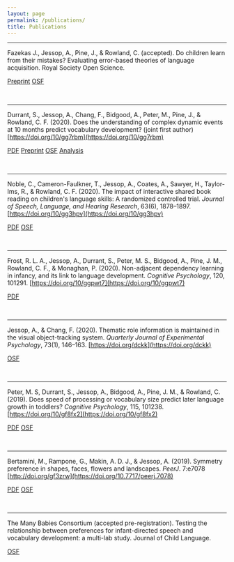 ```yaml
---
layout: page
permalink: /publications/
title: Publications
---
```


<hr>

Fazekas J., Jessop, A., Pine, J., & Rowland, C. (accepted). Do children learn from their mistakes? Evaluating error-based theories of language acquisition. Royal Society Open Science.

<a href="https://www.researchgate.net/publication/344354210_Do_children_learn_from_their_prediction_mistakes_A_registered_report_evaluating_error-based_theories_of_language_acquisition" class="button">Preprint</a> <a href="https://osf.io/d35ka/" class="button">OSF</a>

<br>

<hr>

Durrant, S., Jessop, A., Chang, F., Bidgood, A., Peter, M., Pine, J., & Rowland, C. F. (2020). Does the understanding of complex dynamic events at 10 months predict vocabulary development? (joint first author) [https://doi.org/10/gg7rbm](https://doi.org/10/gg7rbm)

<a href="https://www.cambridge.org/core/services/aop-cambridge-core/content/view/8D3632C6E12AD3083D17C18ADC763D9C/S1866980820000265a.pdf/does_the_understanding_of_complex_dynamic_events_at_10_months_predict_vocabulary_development.pdf" class="button">PDF</a> <a href="https://psyarxiv.com/ukm3b" class="button">Preprint</a>  <a href="https://osf.io/mjv73/" class="button">OSF</a> <a href="/analyses/05_events_analysis.html" class="button">Analysis</a>

<br>

<hr>

Noble, C., Cameron-Faulkner, T., Jessop, A., Coates, A., Sawyer, H., Taylor-Ims, R., & Rowland, C. F. (2020). The impact of interactive shared book reading on children's language skills: A randomized controlled trial. *Journal of Speech, Language, and Hearing Research*, 63(6), 1878–1897. [https://doi.org/10/gg3hpv](https://doi.org/10/gg3hpv)

<a href="https://pubs.asha.org/doi/pdf/10.1044/2020_JSLHR-19-00288" class="button">PDF</a> <a href="https://osf.io/txu63/" class="button">OSF</a>

<br>

<hr>

Frost, R. L. A., Jessop, A., Durrant, S., Peter, M. S., Bidgood, A., Pine, J. M., Rowland, C. F., & Monaghan, P. (2020). Non-adjacent dependency learning in infancy, and its link to language development. *Cognitive Psychology*, 120, 101291. [https://doi.org/10/ggpwt7](https://doi.org/10/ggpwt7)

<a href="https://www.sciencedirect.com/science/article/pii/S0010028520300207/pdfft?md5=9f0a36f6d5af569e18d221ab2d6e59d7&pid=1-s2.0-S0010028520300207-main.pdf" class="button">PDF</a>

<br>

<hr>

Jessop, A., & Chang, F. (2020). Thematic role information is maintained in the visual object-tracking
system. *Quarterly Journal of Experimental Psychology*, 73(1), 146–163. [https://doi.org/dckk](https://doi.org/dckk)

<a href="https://osf.io/k7t83/" class="button">OSF</a>

<br>

<hr>

Peter, M. S, Durrant, S., Jessop, A., Bidgood, A., Pine, J. M., & Rowland, C. (2019). Does speed of processing or vocabulary size predict later language growth in toddlers? *Cognitive Psychology*, 115, 101238. [https://doi.org/10/gf8fx2](https://doi.org/10/gf8fx2)

<a href="https://www.sciencedirect.com/science/article/pii/S0010028519302282/pdfft?md5=04e8617ff061a24a59abbefa5410af91&pid=1-s2.0-S0010028519302282-main.pdf" class="button">PDF</a> <a href="https://osf.io/z2ukm/" class="button">OSF</a>

<br>

<hr>

Bertamini, M., Rampone, G., Makin, A. D. J., & Jessop, A. (2019). Symmetry preference in shapes, faces, flowers and landscapes. *PeerJ*. 7:e7078 [http://doi.org/gf3zrw](https://doi.org/10.7717/peerj.7078)

<a href="https://peerj.com/articles/7078.pdf" class="button">PDF</a> <a href="https://osf.io/9qz6p/" class="button">OSF</a>

<br>

<hr>

The Many Babies Consortium (accepted pre-registration). Testing the relationship between preferences for infant-directed speech and vocabulary development: a multi-lab study. Journal of Child Language.

<a href="https://osf.io/2qamd/" class="button">OSF</a>

<br>
